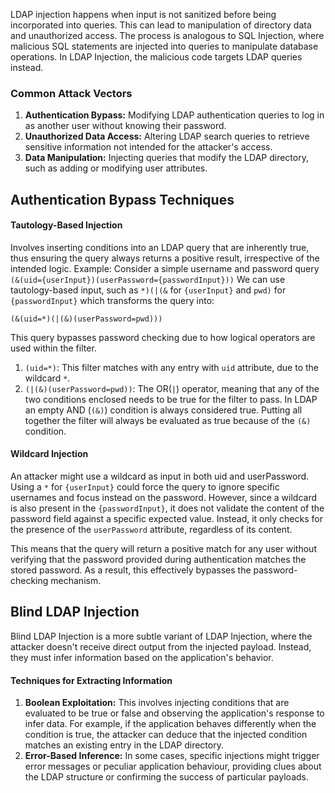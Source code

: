 LDAP injection happens when input is not sanitized before being incorporated into queries. This can lead to manipulation of directory data and unauthorized access.
The process is analogous to SQL Injection, where malicious SQL statements are injected into queries to manipulate database operations. In LDAP Injection, the malicious code targets LDAP queries instead.
### Common Attack Vectors
1. **Authentication Bypass:** Modifying LDAP authentication queries to log in as another user without knowing their password.
2. **Unauthorized Data Access:** Altering LDAP search queries to retrieve sensitive information not intended for the attacker's access.
3. **Data Manipulation:** Injecting queries that modify the LDAP directory, such as adding or modifying user attributes.
## Authentication Bypass Techniques
#### Tautology-Based Injection
Involves inserting conditions into an LDAP query that are inherently true, thus ensuring the query always returns a positive result, irrespective of the intended logic.
Example: Consider a simple username and password query
`(&(uid={userInput})(userPassword={passwordInput}))`
We can use tautology-based input, such as `*)(|(&` for `{userInput}` and `pwd)` for `{passwordInput}` which transforms the query into:

`(&(uid=*)(|(&)(userPassword=pwd)))`

This query bypasses password checking due to how logical operators are used within the filter.
1. `(uid=*)`: This filter matches with any entry with `uid` attribute, due to the wildcard `*`.
2. `(|(&)(userPassword=pwd))`: The OR(`|`) operator, meaning that any of the two conditions enclosed needs to be true for the filter to pass. In LDAP an empty AND (`(&)`) condition is always considered true.
Putting all together the filter will always be evaluated as true because of the `(&)` condition.
#### Wildcard Injection
An attacker might use a wildcard as input in both uid and userPassword. Using a `*` for `{userInput}` could force the query to ignore specific usernames and focus instead on the password. However, since a wildcard is also present in the `{passwordInput}`, it does not validate the content of the password field against a specific expected value. Instead, it only checks for the presence of the `userPassword` attribute, regardless of its content.

This means that the query will return a positive match for any user without verifying that the password provided during authentication matches the stored password. As a result, this effectively bypasses the password-checking mechanism.

## Blind LDAP Injection
Blind LDAP Injection is a more subtle variant of LDAP Injection, where the attacker doesn't receive direct output from the injected payload. Instead, they must infer information based on the application's behavior.
#### Techniques for Extracting Information
1. **Boolean Exploitation:** This involves injecting conditions that are evaluated to be true or false and observing the application's response to infer data. For example, if the application behaves differently when the condition is true, the attacker can deduce that the injected condition matches an existing entry in the LDAP directory.
2. **Error-Based Inference:** In some cases, specific injections might trigger error messages or peculiar application behaviour, providing clues about the LDAP structure or confirming the success of particular payloads.